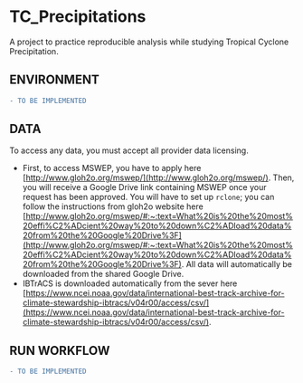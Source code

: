 # TC_Precipitations
A project to practice reproducible analysis while studying Tropical Cyclone Precipitation.

## ENVIRONMENT 
```diff
- TO BE IMPLEMENTED
```
<!-- Create a new environment by running (if you are using mamba) the following command:
```
mamba env create -f environment.yml
``` -->
<!-- ```
conda config --add channels conda-forge
conda config --set channel_priority strict
conda env create -f environment_droplet.yml
``` -->

## DATA 
To access any data, you must accept all provider data licensing. 


- First, to access MSWEP, you have to apply here [http://www.gloh2o.org/mswep/](http://www.gloh2o.org/mswep/). Then, you will receive a Google Drive link containing MSWEP once your request has been approved. You will have to set up `rclone`; you can follow the instructions from gloh2o website here [http://www.gloh2o.org/mswep/#:~:text=What%20is%20the%20most%20effi%C2%ADcient%20way%20to%20down%C2%ADload%20data%20from%20the%20Google%20Drive%3F](http://www.gloh2o.org/mswep/#:~:text=What%20is%20the%20most%20effi%C2%ADcient%20way%20to%20down%C2%ADload%20data%20from%20the%20Google%20Drive%3F). All data will automatically be downloaded from the shared Google Drive. 
- IBTrACS is downloaded automatically from the sever here [https://www.ncei.noaa.gov/data/international-best-track-archive-for-climate-stewardship-ibtracs/v04r00/access/csv/](https://www.ncei.noaa.gov/data/international-best-track-archive-for-climate-stewardship-ibtracs/v04r00/access/csv/). 

## RUN WORKFLOW
```diff
- TO BE IMPLEMENTED
```

<!-- In order to run the code, download the github, open the file in terminal and activate conda environment with:
```
mamba activate TC_Precipitations
```

Then, run the data analysis workflow with:
```
snakemake --cores 1
```

If there is any change in the yml file, then run :
```
mamba env update -n TC_Precipitations --file environment.yml
``` -->
<!-- 
If necessary, to remove environment, run :
```
mamba remove -n TC_Precipitations --all 
```
-->